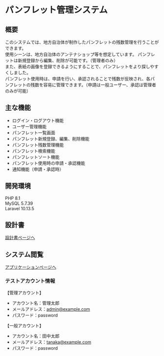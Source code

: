 # パンフレット管理システム
## 概要
このシステムでは、地方自治体が制作したパンフレットの残数管理を行うことができます。  
使用シーンは、地方自治体のアンテナショップ等を想定しています。
パンフレットは新規登録から編集、削除が可能です。（管理者のみ）  
また、表紙の画像を登録できるようにすることで、パンフレットをより探しやすくしました。   
パンフレット使用時は、申請を行い、承認されることで残数が反映され、各パンフレットの残数を容易に管理できます。（申請は一般ユーザー、承認は管理者のみが可能）  

## 主な機能
* ログイン・ログアウト機能
* ユーザー管理機能
* パンフレット一覧画面
* パンフレット新規登録、編集、削除機能
* パンフレット残数管理機能
* パンフレット検索機能
* パンフレットソート機能
* パンフレット使用時の申請・承認機能
* 通知機能（申請・承認時）

## 開発環境
PHP 8.1  
MySQL 5.7.39  
Laravel 10.13.5  

## 設計書
[設計書ページへ](https://drive.google.com/drive/folders/1bOUxdNzpUHHqR-gHubRDeqHTLlucWtK1?usp=drive_link)

## システム閲覧
[アプリケーションページへ](https://brochure-management-system-aefb74c92200.herokuapp.com/login)

### テストアカウント情報

【管理アカウント】
* アカウント名：管理太郎
* メールアドレス：admin@example.com
* パスワード：password


【一般アカウント】
* アカウント名：田中太郎
* メールアドレス：tanaka@example.com
* パスワード：password
